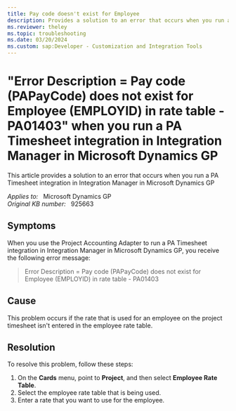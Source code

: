 ```yaml
---
title: Pay code doesn't exist for Employee
description: Provides a solution to an error that occurs when you run a PA Timesheet integration in Integration Manager in Microsoft Dynamics GP.
ms.reviewer: theley
ms.topic: troubleshooting
ms.date: 03/20/2024
ms.custom: sap:Developer - Customization and Integration Tools
---
```

# "Error Description = Pay code (PAPayCode) does not exist for Employee (EMPLOYID) in rate table - PA01403" when you run a PA Timesheet integration in Integration Manager in Microsoft Dynamics GP

This article provides a solution to an error that occurs when you run a PA Timesheet integration in Integration Manager in Microsoft Dynamics GP

_Applies to:_ &nbsp; Microsoft Dynamics GP  
_Original KB number:_ &nbsp; 925663

## Symptoms

When you use the Project Accounting Adapter to run a PA Timesheet integration in Integration Manager in Microsoft Dynamics GP, you receive the following error message:

> Error Description = Pay code (PAPayCode) does not exist for Employee (EMPLOYID) in rate table - PA01403

## Cause

This problem occurs if the rate that is used for an employee on the project timesheet isn't entered in the employee rate table.

## Resolution

To resolve this problem, follow these steps:

1. On the **Cards** menu, point to **Project**, and then select **Employee Rate Table**.
2. Select the employee rate table that is being used.
3. Enter a rate that you want to use for the employee.

